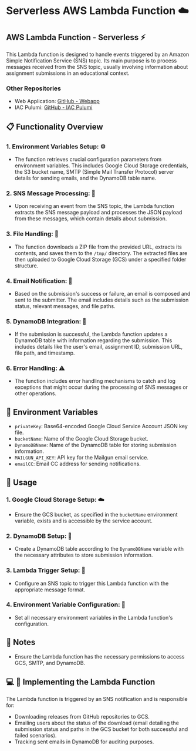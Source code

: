 # Serverless AWS Lambda Function :cloud:

## AWS Lambda Function - Serverless :zap:

This Lambda function is designed to handle events triggered by an Amazon Simple Notification Service (SNS) topic. Its main purpose is to process messages received from the SNS topic, usually involving information about assignment submissions in an educational context.

### Other Repositories
- Web Application: [GitHub - Webapp](https://github.com/Nikhil-Reddy-Karukonda/webapp)
- IAC Pulumi: [GitHub - IAC Pulumi](https://github.com/Nikhil-Reddy-Karukonda/iac-pulumi)

## 📋 Functionality Overview

### 1. **Environment Variables Setup:** :gear:
   - The function retrieves crucial configuration parameters from environment variables. This includes Google Cloud Storage credentials, the S3 bucket name, SMTP (Simple Mail Transfer Protocol) server details for sending emails, and the DynamoDB table name.

### 2. **SNS Message Processing:** :envelope_with_arrow:
   - Upon receiving an event from the SNS topic, the Lambda function extracts the SNS message payload and processes the JSON payload from these messages, which contain details about submission.

### 3. **File Handling:** :file_folder:
   - The function downloads a ZIP file from the provided URL, extracts its contents, and saves them to the `/tmp/` directory. The extracted files are then uploaded to Google Cloud Storage (GCS) under a specified folder structure.

### 4. **Email Notification:** :email:
   - Based on the submission's success or failure, an email is composed and sent to the submitter. The email includes details such as the submission status, relevant messages, and file paths.

### 5. **DynamoDB Integration:** :ledger:
   - If the submission is successful, the Lambda function updates a DynamoDB table with information regarding the submission. This includes details like the user's email, assignment ID, submission URL, file path, and timestamp.

### 6. **Error Handling:** :warning:
   - The function includes error handling mechanisms to catch and log exceptions that might occur during the processing of SNS messages or other operations.

## 🔧 Environment Variables

- `privateKey`: Base64-encoded Google Cloud Service Account JSON key file.
- `bucketName`: Name of the Google Cloud Storage bucket.
- `DynamoDBName`: Name of the DynamoDB table for storing submission information.
- `MAILGUN_API_KEY`: API key for the Mailgun email service.
- `emailCC`: Email CC address for sending notifications.

## 🚀 Usage

### 1. **Google Cloud Storage Setup:** :cloud:
   - Ensure the GCS bucket, as specified in the `bucketName` environment variable, exists and is accessible by the service account.

### 2. **DynamoDB Setup:** :construction:
   - Create a DynamoDB table according to the `DynamoDBName` variable with the necessary attributes to store submission information.

### 3. **Lambda Trigger Setup:** :triangular_flag_on_post:
   - Configure an SNS topic to trigger this Lambda function with the appropriate message format.

### 4. **Environment Variable Configuration:** :wrench:
   - Set all necessary environment variables in the Lambda function's configuration.

## 📝 Notes

- Ensure the Lambda function has the necessary permissions to access GCS, SMTP, and DynamoDB.

## 💻 📧 Implementing the Lambda Function

The Lambda function is triggered by an SNS notification and is responsible for:
- Downloading releases from GitHub repositories to GCS.
- Emailing users about the status of the download (email detailing the submission status and paths in the GCS bucket for both successful and failed scenarios).
- Tracking sent emails in DynamoDB for auditing purposes.

